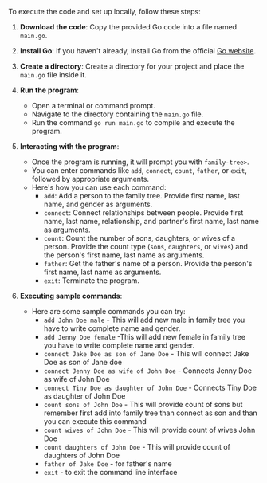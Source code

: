 To execute the code and set up locally, follow these steps:

1. **Download the code**: Copy the provided Go code into a file named `main.go`.

2. **Install Go**: If you haven't already, install Go from the official [Go website](https://golang.org/doc/install).

3. **Create a directory**: Create a directory for your project and place the `main.go` file inside it.

4. **Run the program**:
   - Open a terminal or command prompt.
   - Navigate to the directory containing the `main.go` file.
   - Run the command `go run main.go` to compile and execute the program.

5. **Interacting with the program**:
   - Once the program is running, it will prompt you with `family-tree>`.
   - You can enter commands like `add`, `connect`, `count`, `father`, or `exit`, followed by appropriate arguments.
   - Here's how you can use each command:
     - `add`: Add a person to the family tree. Provide first name, last name, and gender as arguments.
     - `connect`: Connect relationships between people. Provide first name, last name, relationship, and partner's first name, last name as arguments.
     - `count`: Count the number of sons, daughters, or wives of a person. Provide the count type (`sons`, `daughters`, or `wives`) and the person's first name, last name as arguments.
     - `father`: Get the father's name of a person. Provide the person's first name, last name as arguments.
     - `exit`: Terminate the program.

6. **Executing sample commands**:
   - Here are some sample commands you can try:
     - `add John Doe male` - This will add new male in family tree you have to write complete name and gender.
     - `add Jenny Doe female` -This will add new female in family tree you have to write complete name and gender.
     - `connect Jake Doe as son of Jane Doe` - This will connect Jake Doe as son of Jane doe
     - `connect Jenny Doe as wife of John Doe` - Connects Jenny Doe as wife of John Doe 
     - `connect Tiny Doe as daughter of John Doe` - Connects Tiny Doe as daughter of John Doe 
     - `count sons of John Doe` - This will provide count of sons but remember first add into family tree than connect as son and than you can execute this command 
     - `count wives of John Doe` - This will provide count of wives John Doe
     - `count daughters of John Doe` - This will provide count of daughters of John Doe  
     - `father of Jake Doe` - for father's name
     - `exit` - to exit the command line interface

